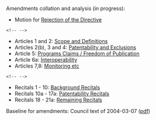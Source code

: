 Amendments collation and analysis (in progress):

-   Motion for [ Rejection of the
    Directive](PlenReject0507Cs "wikilink")

```{=html}
<!-- -->
```
-   Articles 1 and 2: [ Scope and Definitions](PlenDef0507Cs "wikilink")
-   Articles 2(b), 3 and 4: [ Patentability and
    Exclusions](PlenPatentability0507Cs "wikilink")
-   Article 5: [ Programs Claims / Freedom of
    Publication](PlenProgramClaims0507Cs "wikilink")
-   Article 6a: [ Interoperability](PlenInterop0507Cs "wikilink")
-   Articles 7,8: [ Monitoring etc](PlenFollowUp0507Cs "wikilink")

```{=html}
<!-- -->
```
-   Recitals 1 - 10: [ Background
    Recitals](PlenBackgroundRecitals0507Cs "wikilink")
-   Recitals 10a - 17a: [ Patentability
    Recitals](PlenPatentabilityRecitals0507Cs "wikilink")
-   Recitals 18 - 21a: [ Remaining
    Recitals](PlenRemainingRecitals0507Cs "wikilink")

Baseline for amendments: Council text of 2004-03-07
([pdf](http://register.consilium.eu.int/pdf/en/04/st11/st11979-re01.cs04.pdf "wikilink"))
